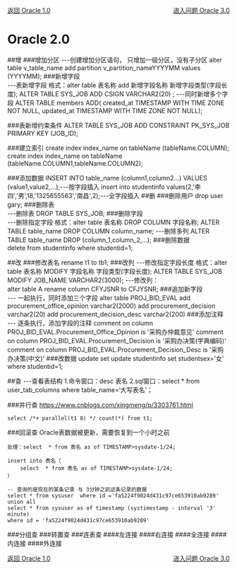 <p>
    <a href="#" onclick="refreshContent('oracle')">返回 Oracle 1.0</a>
    <a href="#" style="float: right;" onclick="refreshContent('oracle3')">进入问题 Oracle 3.0</a>
</p>

# Oracle 2.0
##增
###增加分区
    ---创建增加分区语句， 只增加一级分区，没有子分区
    alter table v_table_name add partition v_partition_nameYYYYMM values (YYYYMM);
###新增字段    
    ---表新增字段 格式：alter table 表名称 add 新增字段名称 新增字段类型(字段长度);
    ALTER TABLE SYS_JOB ADD CSIGN VARCHAR2(20) ;
    ---同时新增多个字段
    ALTER TABLE members ADD(
            created_at TIMESTAMP WITH TIME ZONE NOT NULL,
            updated_at TIMESTAMP WITH TIME ZONE NOT NULL);

###表新增约束条件
    ALTER TABLE SYS_JOB ADD CONSTRAINT PK_SYS_JOB PRIMARY KEY (JOB_ID);      
    
###建立索引
    create index index_name on tableName (tableName.COLUMN);
    create index index_name on tableName (tableName.COLUMN1,tableName.COLUMN2);    
    
###添加数据
    INSERT INTO table_name (column1,column2...) VALUES (value1,value2,...);---按字段插入
    insert into studentinfo values(2,'李四','男',18,'1325655563','南昌',2);---全字段插入
##删
###删除用户
    drop user gary;
###删除表   
    ---删除表
    DROP TABLE SYS_JOB;
###删除字段    
    ---删除指定字段 格式：alter table 表名称 DROP COLUMN 字段名称;
    ALTER TABLE table_name DROP COLUMN column_name;
    ---删除多列
    ALTER TABLE table_name DROP (column_1,column_2,...);
###删除数据    
    delete from studentinfo where studentid=1;

##改
###修改表名
    rename t1 to tb1;
###改列
    ---修改指定字段长度 格式：alter table 表名称 MODIFY 字段名称 字段类型(字段长度);
    ALTER TABLE SYS_JOB MODIFY  JOB_NAME VARCHAR2(3000);
    ---修改列：     
    alter  table A  rename   column   CFYJSNR   to   CFJYSNR;
###追加新字段    
    --- 一起执行，同时添加三个字段
    alter table PROJ_BID_EVAL 
    add procurement_office_opinion varchar2(2000) 
    add procurement_decision varchar2(20) 
    add procurement_decision_desc varchar2(200) 
###添加注释    
    --- 逐条执行，添加字段的注释 
    comment on column PROJ_BID_EVAL.Procurement_Office_Opinion is '采购办仲裁意见'
    comment on column PROJ_BID_EVAL.Procurement_Decision is '采购办决策(字典编码)'
    comment on column PROJ_BID_EVAL.Procurement_Decision_Desc is '采购办决策(中文)'
###改数据 update  set
    update  studentinfo set  studentsex='女' where studentid=1;
    
##查
    ---查看表结构
    1.命令窗口：desc 表名
    2.sql窗口：select * from user_tab_columns where table_name=‘大写表名’；

###并行查
    https://www.cnblogs.com/xingmeng/p/3303761.html
    
    select /*+ parallel(t1 8) */ count(*) from t1;
###回滚查
    Oracle表数据被更新，需要恢复到一个小时之前
    
    处理：select  * from 表名 as of TIMESTAMP>sysdate-1/24;
    
    insert into 表名（
        select  * from 表名 as of TIMESTAMP>sysdate-1/24;
    ）

    -- 查询的是现在的某条记录 与 3分钟之前这条记录的数据
    select * from sysuser  where id ='fa5224f9024d431c97ce653910ab9289'
    union all 
    select * from sysuser as of timestamp (systimestamp - interval '3' minute) 
    where id = 'fa5224f9024d431c97ce653910ab9289' 
    
###分组查
###转置查
###连表查
####左连接
####右连接
####全连接
####内连接
####外连接

<p>
    <a href="#" onclick="refreshContent('oracle')">返回 Oracle 1.0</a>
    <a href="#" style="float: right;" onclick="refreshContent('oracle3')">进入问题 Oracle 3.0</a>
</p>
